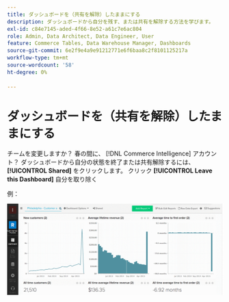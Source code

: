 ```yaml
---
title: ダッシュボードを（共有を解除）したままにする
description: ダッシュボードから自分を残す、または共有を解除する方法を学びます。
exl-id: c84e7145-aded-4f66-8e52-a61c7e6ac804
role: Admin, Data Architect, Data Engineer, User
feature: Commerce Tables, Data Warehouse Manager, Dashboards
source-git-commit: 6e2f9e4a9e91212771e6f6baa8c2f8101125217a
workflow-type: tm+mt
source-wordcount: '58'
ht-degree: 0%

---
```


# ダッシュボードを（共有を解除）したままにする

チームを変更しますか？ 春の間に、 [!DNL Commerce Intelligence] アカウント？ ダッシュボードから自分の状態を終了または共有解除するには、 **[!UICONTROL Shared]** をクリックします。 クリック **[!UICONTROL Leave this Dashboard]** 自分を取り除く

例：

![ダッシュボードを終了](../../assets/Leave_Dashboard.gif)
